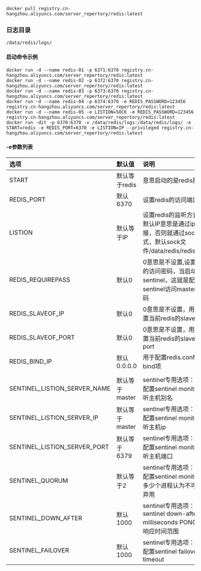 ```
docker pull registry.cn-hangzhou.aliyuncs.com/server_repertory/redis:latest
```

### 日志目录
```
/data/redis/logs/
```
#### 启动命令示例
```
docker run -d --name redis-01 -p 6371:6370 registry.cn-hangzhou.aliyuncs.com/server_repertory/redis:latest
docker run -d --name redis-02 -p 6372:6370 registry.cn-hangzhou.aliyuncs.com/server_repertory/redis:latest
docker run -d --name redis-03 -p 6373:6370 registry.cn-hangzhou.aliyuncs.com/server_repertory/redis:latest
docker run -d --name redis-04 -p 6374:6370 -e REDIS_PASSWORD=123456 registry.cn-hangzhou.aliyuncs.com/server_repertory/redis:latest
docker run -d --name redis-05 -e LISTION=SOCK -e REDIS_PASSWORD=123456 registry.cn-hangzhou.aliyuncs.com/server_repertory/redis:latest
docker run -dit -p 6370:6370 -v /data/redis/logs:/data/redis/logs/ -e START=redis -e REDIS_PORT=6370 -e LISTION=IP --privileged registry.cn-hangzhou.aliyuncs.com/server_repertory/redis:latest
```

#### -e参数列表
|选项|默认值|说明|
|:---|:---|:---|
|START|默认等于redis|意思启动的是redis服务|
|REDIS_PORT|默认6370|设置redis的访问端口|
|LISTION|默认等于IP|设置redis的监听方式，默认IP意思是通过ip链接，否则就通过sock方式，默认sock文件/data/redis/redis.sock|
|REDIS_REQUIREPASS|默认0|0意思是不设置,设置redis的访问密码，当启动sentinel，这就是配置sentinel访问master的密码|
|REDIS_SLAVEOF_IP|默认0|0意思是不设置，用于配置当前redis的slaveof ip|
|REDIS_SLAVEOF_PORT|默认0|0意思是不设置，用于配置当前redis的slaveof port |
|REDIS_BIND_IP|默认0.0.0.0|用于配置redis.conf中的bind项| 
||||
|SENTINEL_LISTION_SERVER_NAME|默认等于master|sentinel专用选项：用于配置sentinel monitor监听主机别名|
|SENTINEL_LISTION_SERVER_IP|默认等于master|sentinel专用选项：用于配置sentinel monitor监听主机ip|
|SENTINEL_LISTION_SERVER_PORT|默认等于6379|sentinel专用选项：用于配置sentinel monitor监听主机端口|
|SENTINEL_QUORUM|默认等于2|sentinel专用选项：用于配置sentinel monitor，多少个进程认为不可用即弃用|
|SENTINEL_DOWN_AFTER|默认1000|sentinel专用选项：sentinel down-after-milliseconds PONG监测响应时间范围|
|SENTINEL_FAILOVER|默认1000|sentinel专用选项：用于配置sentinel failover-timeout|


